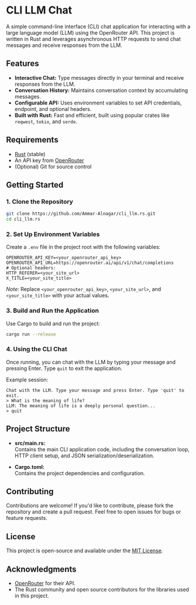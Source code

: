 

# CLI LLM Chat

A simple command-line interface (CLI) chat application for interacting with a large language model (LLM) using the OpenRouter API. This project is written in Rust and leverages asynchronous HTTP requests to send chat messages and receive responses from the LLM.




## Features

- **Interactive Chat:** Type messages directly in your terminal and receive responses from the LLM.
- **Conversation History:** Maintains conversation context by accumulating messages.
- **Configurable API:** Uses environment variables to set API credentials, endpoint, and optional headers.
- **Built with Rust:** Fast and efficient, built using popular crates like `reqwest`, `tokio`, and `serde`.

## Requirements

- [Rust](https://www.rust-lang.org/tools/install) (stable)
- An API key from [OpenRouter](https://openrouter.ai)
- (Optional) Git for source control

## Getting Started

### 1. Clone the Repository

```bash
git clone https://github.com/Ammar-Alnagar/cli_llm.rs.git
cd cli_llm.rs
```

### 2. Set Up Environment Variables

Create a `.env` file in the project root with the following variables:

```dotenv
OPENROUTER_API_KEY=<your_openrouter_api_key>
OPENROUTER_API_URL=https://openrouter.ai/api/v1/chat/completions
# Optional headers:
HTTP_REFERER=<your_site_url>
X_TITLE=<your_site_title>
```

*Note:* Replace `<your_openrouter_api_key>`, `<your_site_url>`, and `<your_site_title>` with your actual values.

### 3. Build and Run the Application

Use Cargo to build and run the project:

```bash
cargo run --release
```

### 4. Using the CLI Chat

Once running, you can chat with the LLM by typing your message and pressing Enter. Type `quit` to exit the application.

Example session:

```plaintext
Chat with the LLM. Type your message and press Enter. Type 'quit' to exit.
> What is the meaning of life?
LLM: The meaning of life is a deeply personal question...
> quit
```

## Project Structure

- **src/main.rs:**  
  Contains the main CLI application code, including the conversation loop, HTTP client setup, and JSON serialization/deserialization.
  
- **Cargo.toml:**  
  Contains the project dependencies and configuration.

## Contributing

Contributions are welcome! If you'd like to contribute, please fork the repository and create a pull request. Feel free to open issues for bugs or feature requests.

## License

This project is open-source and available under the [MIT License](LICENSE).

## Acknowledgments


- [OpenRouter](https://openrouter.ai) for their API.
- The Rust community and open source contributors for the libraries used in this project.
```

